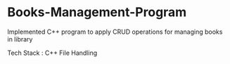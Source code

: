 # Books-Management-Program

Implemented C++ program to apply CRUD operations for managing books in library

Tech Stack : C++ File Handling
